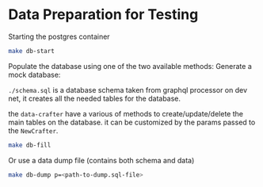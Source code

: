 # Data Preparation for Testing

Starting the postgres container

```bash
make db-start
```

Populate the database using one of the two available methods:
Generate a mock database:

`./schema.sql` is a database schema taken from graphql processor on dev net, it creates all the needed tables for the database.

the `data-crafter` have a various of methods to create/update/delete the main tables on the database. it can be customized by the params passed to the `NewCrafter`.

```bash
make db-fill
```

Or use a data dump file (contains both schema and data)

```bash
make db-dump p=<path-to-dump.sql-file>
```
